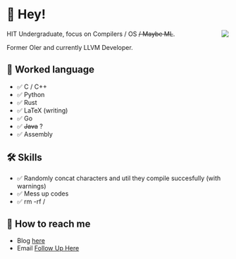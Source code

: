 # 👋 Hey!

<img align="right" src="https://github-readme-stats.vercel.app/api?username=inclyc&show_icons=true&hide_title=false" />

HIT Undergraduate, focus on Compilers / OS ~~/ Maybe ML~~. 

Former OIer and currently LLVM Developer.

## 💬 Worked language

- ✅  C / C++
- ✅  Python
- ✅  Rust
- ✅  LaTeX (writing)
- ✅  Go
- ✅  ~~Java~~ ?
- ✅  Assembly

## 🛠 Skills

- ✅  Randomly concat characters and util they compile succesfully (with warnings)
- ✅  Mess up codes
- ✅  rm -rf /

## 📮 How to reach me

- Blog [here](https://www.inclyc.cn/)
- Email [Follow Up Here](mailto:me@inclyc.cn)

